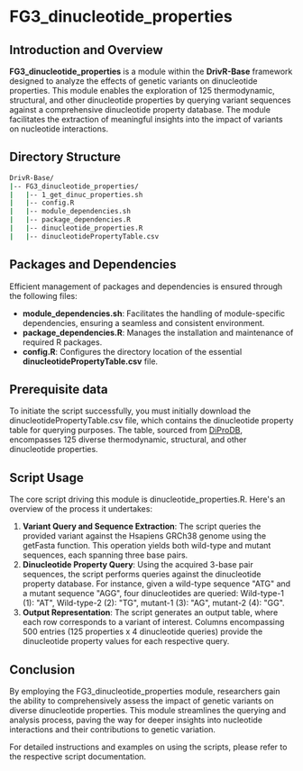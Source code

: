 # FG3_dinucleotide_properties

## Introduction and Overview
**FG3_dinucleotide_properties** is a module within the **DrivR-Base** framework designed to analyze the effects of genetic variants on dinucleotide properties. This module enables the exploration of 125 thermodynamic, structural, and other dinucleotide properties by querying variant sequences against a comprehensive dinucleotide property database. The module facilitates the extraction of meaningful insights into the impact of variants on nucleotide interactions.

## Directory Structure
```bash
DrivR-Base/
|-- FG3_dinucleotide_properties/
|   |-- 1_get_dinuc_properties.sh
|   |-- config.R
|   |-- module_dependencies.sh
|   |-- package_dependencies.R
|   |-- dinucleotide_properties.R
|   |-- dinucleotidePropertyTable.csv
```
## Packages and Dependencies
Efficient management of packages and dependencies is ensured through the following files:

* **module_dependencies.sh**:  Facilitates the handling of module-specific dependencies, ensuring a seamless and consistent environment.
* **package_dependencies.R**: Manages the installation and maintenance of required R packages.
* **config.R**: Configures the directory location of the essential **dinucleotidePropertyTable.csv** file.

## Prerequisite data
To initiate the script successfully, you must initially download the dinucleotidePropertyTable.csv file, which contains the dinucleotide property table for querying purposes. The table, sourced from [DiProDB](https://diprodb.fli-leibniz.de/ShowTable.php), encompasses 125 diverse thermodynamic, structural, and other dinucleotide properties.

## Script Usage
The core script driving this module is dinucleotide_properties.R. Here's an overview of the process it undertakes:

1. **Variant Query and Sequence Extraction**: The script queries the provided variant against the Hsapiens GRCh38 genome using the getFasta function. This operation yields both wild-type and mutant sequences, each spanning three base pairs.
2. **Dinucleotide Property Query**: Using the acquired 3-base pair sequences, the script performs queries against the dinucleotide property database. For instance, given a wild-type sequence "ATG" and a mutant sequence "AGG", four dinucleotides are queried: Wild-type-1 (1): "AT", Wild-type-2 (2): "TG", mutant-1 (3): "AG", mutant-2 (4): "GG".
3. **Output Representation**: The script generates an output table, where each row corresponds to a variant of interest. Columns encompassing 500 entries (125 properties x 4 dinucleotide queries) provide the dinucleotide property values for each respective query.

## Conclusion
By employing the FG3_dinucleotide_properties module, researchers gain the ability to comprehensively assess the impact of genetic variants on diverse dinucleotide properties. This module streamlines the querying and analysis process, paving the way for deeper insights into nucleotide interactions and their contributions to genetic variation.

For detailed instructions and examples on using the scripts, please refer to the respective script documentation.
